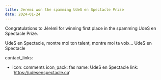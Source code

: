 ```yaml
---
title: Jeremi won the spamming UdeS en Spectacle Prize
date: 2024-01-24
---
```


Congratulations to Jérémi for winning first place in the spamming UdeS en Spectacle Prize.

<!--more-->

UdeS en Spectacle, montre moi ton talent, montre moi ta voix... UdeS en Spectacle

contact_links:
  - icon: comments
      icon_pack: fas
      name: UdeS en Spectacle
      link: 'https://udesenspectacle.ca'
